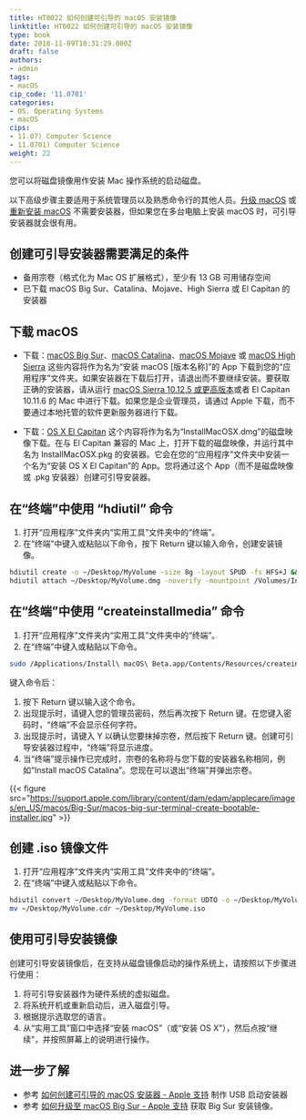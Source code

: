 ```yaml
---
title: HT0022 如何创建可引导的 macOS 安装镜像
linktitle: HT0022 如何创建可引导的 macOS 安装镜像
type: book
date: 2018-11-09T10:31:29.000Z
draft: false
authors:
- admin
tags:
- macOS
cip_code: '11.0701'
categories:
- OS. Operating Systems
- macOS
cips:
- 11.07) Computer Science
- 11.0701) Computer Science
weight: 22
---
```


您可以将磁盘镜像用作安装 Mac 操作系统的启动磁盘。

以下高级步骤主要适用于系统管理员以及熟悉命令行的其他人员。[升级 macOS](https://support.apple.com/zh-cn/HT201475) 或[重新安装 macOS](https://support.apple.com/zh-cn/HT204904) 不需要安装器，但如果您在多台电脑上安装 macOS 时，可引导安装器就会很有用。

## 创建可引导安装器需要满足的条件

- 备用宗卷（格式化为 Mac OS 扩展格式），至少有 13 GB 可用储存空间
- 已下载 macOS Big Sur、Catalina、Mojave、High Sierra 或 El Capitan 的安装器

## 下载 macOS

- 下载：[macOS Big Sur](https://itunes.apple.com/cn/app/macos-big-sur/id1526878132?ls=1&mt=12)、[macOS Catalina](https://itunes.apple.com/cn/app/macos-catalina/id1466841314?ls=1&mt=12)、[macOS Mojave](https://itunes.apple.com/cn/app/macos-mojave/id1398502828?ls=1&mt=12) 或 [macOS High Sierra](https://itunes.apple.com/cn/app/macos-high-sierra/id1246284741?ls=1&mt=12)
  这些内容将作为名为“安装 macOS [版本名称]”的 App 下载到您的“应用程序”文件夹。如果安装器在下载后打开，请退出而不要继续安装。要获取正确的安装器，请从运行 [macOS Sierra 10.12.5 或更高版本](https://support.apple.com/zh-cn/HT201260)或者 El Capitan 10.11.6 的 Mac 中进行下载。如果您是企业管理员，请通过 Apple 下载，而不要通过本地托管的软件更新服务器进行下载。 

- 下载：[OS X El Capitan](updates-http.cdn-apple.com/2019/cert/061-41424-20191024-218af9ec-cf50-4516-9011-228c78eda3d2/InstallMacOSX.dmg)
  这个内容将作为名为“InstallMacOSX.dmg”的磁盘映像下载。在与 El Capitan 兼容的 Mac 上，打开下载的磁盘映像，并运行其中名为 InstallMacOSX.pkg 的安装器。它会在您的“应用程序”文件夹中安装一个名为“安装 OS X El Capitan”的 App。您将通过这个 App（而不是磁盘映像或 .pkg 安装器）创建可引导安装器。

## 在“终端”中使用 “hdiutil” 命令

1. 打开“应用程序”文件夹内“实用工具”文件夹中的“终端”。
2. 在“终端”中键入或粘贴以下命令，按下 Return 键以输入命令，创建安装镜像。

```bash
hdiutil create -o ~/Desktop/MyVolume -size 8g -layout SPUD -fs HFS+J && \
hdiutil attach ~/Desktop/MyVolume.dmg -noverify -mountpoint /Volumes/Install\ macOS\ Beta
```

## 在“终端”中使用 “createinstallmedia” 命令

1. 打开“应用程序”文件夹内“实用工具”文件夹中的“终端”。
2. 在“终端”中键入或粘贴以下命令。

```bash
sudo /Applications/Install\ macOS\ Beta.app/Contents/Resources/createinstallmedia —volume /Volumes/MyVolume.dmg --nointeraction
```

键入命令后：

1. 按下 Return 键以输入这个命令。
2. 出现提示时，请键入您的管理员密码，然后再次按下 Return 键。在您键入密码时，“终端”不会显示任何字符。
3. 出现提示时，请键入 Y 以确认您要抹掉宗卷，然后按下 Return 键。创建可引导安装器过程中，“终端”将显示进度。 
4. 当“终端”提示操作已完成时，宗卷的名称将与您下载的安装器名称相同，例如“Install macOS Catalina”。您现在可以退出“终端”并弹出宗卷。

{{< figure src="https://support.apple.com/library/content/dam/edam/applecare/images/en_US/macos/Big-Sur/macos-big-sur-terminal-create-bootable-installer.jpg" >}}

## 创建 .iso 镜像文件 

1. 打开“应用程序”文件夹内“实用工具”文件夹中的“终端”。
2. 在“终端”中键入或粘贴以下命令。

```bash
hdiutil convert ~/Desktop/MyVolume.dmg -format UDTO -o ~/Desktop/MyVolume.cdr
mv ~/Desktop/MyVolume.cdr ~/Desktop/MyVolume.iso
```

## 使用可引导安装镜像

创建可引导安装镜像后，在支持从磁盘镜像启动的操作系统上，请按照以下步骤进行使用：

1. 将可引导安装器作为硬件系统的虚拟磁盘。
2. 将系统开机或重新启动后，进入磁盘引导。
3. 根据提示选取您的语言。
4. 从“实用工具”窗口中选择“安装 macOS”（或“安装 OS X”），然后点按“继续”，并按照屏幕上的说明进行操作。

## 进一步了解

- 参考 [如何创建可引导的 macOS 安装器 - Apple 支持](https://support.apple.com/zh-cn/HT201372) 制作 USB 启动安装器
- 参考 [如何升级至 macOS Big Sur - Apple 支持](https://support.apple.com/zh-cn/HT201475) 获取 Big Sur 安装镜像。